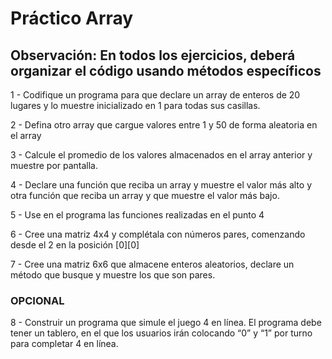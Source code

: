 # Práctico Array 
## Observación: En todos los ejercicios, deberá organizar el código usando métodos específicos

1 - Codifique un programa para que declare un array de enteros de 20 lugares y lo muestre inicializado en 1 para todas sus casillas.  

2 - Defina otro array que cargue  valores  entre 1 y 50  de forma aleatoria en el array 

3 - Calcule el promedio de los valores almacenados en el array anterior y muestre por pantalla.  

4 - Declare una función que reciba un array y muestre el valor más alto y otra función que reciba un array y que muestre el valor más bajo. 

5 - Use en el programa las funciones realizadas en el punto 4

6 - Cree una matriz 4x4 y complétala con números pares, comenzando desde el 2 en la posición [0][0] 

7 - Cree una matriz 6x6 que almacene enteros aleatorios, declare un método que busque y muestre los que son pares.  

### OPCIONAL

8 -  Construir un programa que simule el juego 4 en línea. El programa debe tener un tablero, en el que los usuarios irán colocando “0” y “1” por turno para completar 4 en línea.
